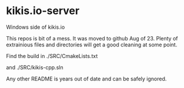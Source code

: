 # kikis.io-server
Windows side of kikis.io

This repos is bit of a mess.   It was moved to github Aug of 23.  Plenty of extrainious files
and directories will get a good cleaning at some point.

Find the build in ./SRC/CmakeLists.txt

and ./SRC/kikis-cpp.sln

Any other README is years out of date and can
be safely ignored.

